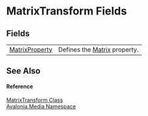 # MatrixTransform Fields




## Fields
<table>
<tr>
<td><a href="F_Avalonia_Media_MatrixTransform_MatrixProperty">MatrixProperty</a></td>
<td>Defines the <a href="P_Avalonia_Media_MatrixTransform_Matrix">Matrix</a> property.</td>
</tr>
</table>

## See Also


#### Reference
<a href="T_Avalonia_Media_MatrixTransform">MatrixTransform Class</a>  
<a href="N_Avalonia_Media">Avalonia.Media Namespace</a>  

